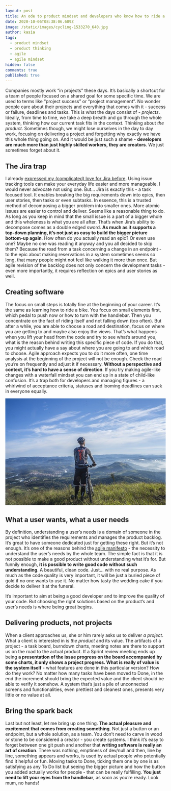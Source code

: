 ```yaml
---
layout: post
title: An ode to product mindset and developers who know how to ride a bike
date: 2020-10-06T08:38:06.609Z
image: /static/images/cycling-1533270_640.jpg
author: kasia
tags:
  - product mindset
  - product thinking
  - agile
  - agile mindset
hidden: false
comments: true
published: true
---
```

Companies mostly work “in projects” these days. It’s basically a shortcut for a team of people focused on a shared goal for some specific time. We are used to terms like “project success” or “project management”. No wonder people care about their projects and everything that comes with it - success or failure, deadlines and tasks. This is what the days consist of - *projects*. Ideally, from time to time, we take a deep breath and go through the whole system, thinking how our current task fits in the context. Thinking about *the product*. Sometimes though, we might lose ourselves in the day to day work, focusing on delivering a project and forgetting why exactly we have this whole thing going on. And it would be just such a shame - **developers are much more than just highly skilled workers, they are creators**. We just sometimes forget about it.

## The Jira trap

I already [expressed my (complicated) love for Jira before](https://brightinventions.pl/blog/how-we-use-jira-at-bright). Using issue tracking tools can make your everyday life easier and more manageable. I would never advocate not using one. But… Jira is exactly this - a task focused tool. It enables breaking the big requirements down into epics, then user stories, then tasks or even subtasks. In essence, this is a trusted method of decomposing a bigger problem into smaller ones. More atomic issues are easier to control and deliver. Seems like a reasonable thing to do. As long as you keep in mind that the small issue is a part of a bigger whole and this wholeness is what you are all after. That’s when Jira’s ability to decompose comes as a double edged sword. **As much as it supports a top-down planning, it’s not just as easy to build the bigger picture bottom-up again**. How often do you actually read an epic? Or even use one? Maybe no one was reading it anyway and you all decided to skip them? Because the road from a task concerning a change in an endpoint - to the epic about making reservations in a system sometimes seems so long, that many people might not feel like walking it more than once. But agile revision of the backlog does not only concern the development tasks - even more importantly, it requires reflection on epics and user stories as well.

## Creating software

The focus on small steps is totally fine at the beginning of your career. It’s the same as learning how to ride a bike. You focus on small elements first, which pedal to push now or how to turn with the handlebar. Then you concentrate on the fact of riding itself and not falling down (too often). But after a while, you are able to choose a road and destination, focus on where you are getting to and maybe also enjoy the views. That’s what happens when you lift your head from the code and try to see what’s around you, what is the reason behind writing this specific piece of code. If you do that, you might actually have a say about where you are going to and which road to choose. Agile approach expects you to do it more often, one time analysis at the beginning of the project will not be enough. Check the road you’re on frequently and adjust it if necessary. **Without a perspective and context, it’s hard to have a sense of direction**. If you try making agile-like changes with a waterfall mindset you can end up in a state of child-like confusion. It’s a trap both for developers and managing figures - a whirlwind of acceptance criteria, statuses and looming deadlines can suck in everyone equally.

![](/static/images/cycling-1533270_640.jpg)

## What a user wants, what a user needs

By definition, understanding a user’s needs is a domain of someone in the project who identifies the requirements and manages the product backlog. It’s great to have someone dedicated just for getting these right. But it’s not enough. It’s one of the reasons behind the [agile manifesto](https://agilemanifesto.org/) - the necessity to understand the user’s needs by the whole team. The simple fact is that it is not possible to make a good product without understanding what it’s for. But funnily enough, **it is possible to write good code without such understanding**. A beautiful, clean code. Just… with no real purpose. As much as the code quality is very important, it will be just a buried piece of gold if no one wants to use it. No matter how tasty the wedding cake if you decide to deliver it at the funeral.

It’s important to aim at being a good developer and to improve the quality of your code. But choosing the right solutions based on the product’s and user’s needs is where being great begins.

## Delivering products, not projects

When a client approaches us, she or him rarely asks us to deliver *a project*. What a client is interested in is *the product* and its value. The artifacts of a project - a task board, burndown charts, meeting notes are there to support us on the road to the actual product. If a Sprint review meeting ends up being **a presentation of the issue progress on the board accompanied by some charts, it only shows a project progress. What is really of value is the system itself** - what features are done in this particular version? How do they work? No matter how many tasks have been moved to Done, in the end the increment should bring the expected value and the client should be able to verify it somehow. A system that’s just a pile of unconnected screens and functionalities, even prettiest and cleanest ones, presents very little or no value at all.

## Bring the spark back

Last but not least, let me bring up one thing. **The actual pleasure and excitement that comes from creating something**. Not just a button or an endpoint, but a whole solution, as a team. You don’t need to carve in wood or stone to be considered a creator - you create systems. I think it’s easy to forget between one git push and another that **writing software is really an art of creation**. There was nothing, emptiness of dev/null and then, line by line, something appears and works, is used by actual people who potentially find it helpful or fun. Moving tasks to Done, ticking them one by one is as satisfying as any To Do list but seeing the bigger picture and how the button you added actually works for people - that can be really fulfilling. **You just need to lift your eyes from the handlebar**, as soon as you’re ready. Look mum, no hands!